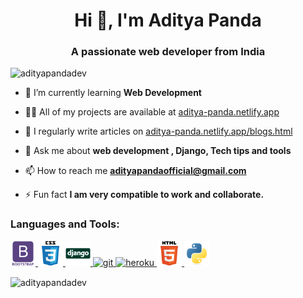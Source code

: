 <h1 align="center">Hi 👋, I'm Aditya Panda</h1>
<h3 align="center">A passionate web developer from India</h3>

<p align="left"> <img src="https://komarev.com/ghpvc/?username=adityapandadev&label=Visitors&color=0e75b6&style=plastic" alt="adityapandadev" /> </p>

- 🌱 I’m currently learning **Web Development**

- 👨‍💻 All of my projects are available at [aditya-panda.netlify.app](https://aditya-panda.netlify.app)

- 📝 I regularly write articles on [aditya-panda.netlify.app/blogs.html](https://aditya-panda.netlify.app/blogs.html)

- 💬 Ask me about **web development , Django, Tech tips and tools**

- 📫 How to reach me **adityapandaofficial@gmail.com**

- ⚡ Fun fact **I am very compatible to work and collaborate.**


<h3 align="left">Languages and Tools:</h3>
<p align="left"> <a href="https://getbootstrap.com" target="_blank"> <img src="https://raw.githubusercontent.com/devicons/devicon/master/icons/bootstrap/bootstrap-plain-wordmark.svg" alt="bootstrap" width="40" height="40"/> </a> <a href="https://www.w3schools.com/css/" target="_blank"> <img src="https://raw.githubusercontent.com/devicons/devicon/master/icons/css3/css3-original-wordmark.svg" alt="css3" width="40" height="40"/> </a> <a href="https://www.djangoproject.com/" target="_blank"> <img src="https://raw.githubusercontent.com/devicons/devicon/master/icons/django/django-original.svg" alt="django" width="40" height="40"/> </a> <a href="https://git-scm.com/" target="_blank"> <img src="https://www.vectorlogo.zone/logos/git-scm/git-scm-icon.svg" alt="git" width="40" height="40"/> </a> <a href="https://heroku.com" target="_blank"> <img src="https://www.vectorlogo.zone/logos/heroku/heroku-icon.svg" alt="heroku" width="40" height="40"/> </a> <a href="https://www.w3.org/html/" target="_blank"> <img src="https://raw.githubusercontent.com/devicons/devicon/master/icons/html5/html5-original-wordmark.svg" alt="html5" width="40" height="40"/> </a> <a href="https://www.python.org" target="_blank"> <img src="https://raw.githubusercontent.com/devicons/devicon/master/icons/python/python-original.svg" alt="python" width="40" height="40"/> </a> </p>

<p><img align="center" src="https://github-readme-stats.vercel.app/api/top-langs?username=adityapandadev&show_icons=true&locale=en&layout=compact" alt="adityapandadev" /></p>


